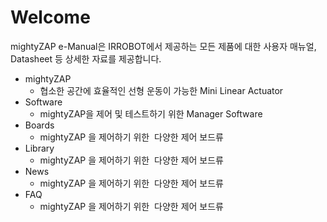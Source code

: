 # Welcome
mightyZAP e-Manual은 IRROBOT에서 제공하는 모든 제품에 대한 사용자 매뉴얼, Datasheet 등 상세한 자료를 제공합니다.

- mightyZAP
	- 협소한 공간에 효율적인 선형 운동이 가능한 Mini Linear Actuator
- Software
	- mightyZAP을 제어 및 테스트하기 위한 Manager Software
- Boards
	- mightyZAP 을 제어하기 위한  다양한 제어 보드류
- Library
	- mightyZAP 을 제어하기 위한  다양한 제어 보드류
- News
	- mightyZAP 을 제어하기 위한  다양한 제어 보드류
- FAQ
	- mightyZAP 을 제어하기 위한  다양한 제어 보드류
